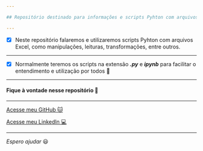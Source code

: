 ```yaml
---

## Repositório destinado para informações e scripts Pyhton com arquivos Excel, como manipulações, leituras, transformações, entre outros.

---
```


- [x] Neste repositório falaremos e utilizaremos scripts Pyhton com arquivos Excel, como manipulações, leituras, transformações, entre outros.

---

- [x] Normalmente teremos os scripts na extensão _**.py**_ e _**ipynb**_ para facilitar o entendimento e utilização por todos :vulcan_salute:

---

#### Fique à vontade nesse repositório :vulcan_salute:

---

[Acesse meu GitHub :cat:](https://github.com/Phelipe-Sempreboni)

[Acesse meu LinkedIn :computer:](https://www.linkedin.com/in/luiz-phelipe-utiama-sempreboni-319902169/)

---

_Espero ajudar_ :smiley:
